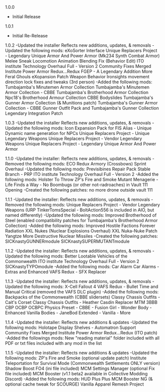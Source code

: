 1.0.0
- Initial Release

1.0.1
- Initial Re-Release

1.0.2
-Updated the installer
Reflects new additions, updates, & removals
-Updated the following mods:
eXoSorter Interface
Unique Replacers Project - Legendary Unique Armor And Power Armor (Mk234 Synth Combat Armor)
Melee Sneak Locomotion Animation Blending Fix (Behavior Edit)
ITO institute Technology Overhaul Full - Version 2
Community Fixes Merged
Institute Power Armor Redux...Redux
FGEP - A Legendary Addition
More Feral Ghouls eXopansion Patch
Weapon Behavior Ironsights movement direction lock fixes and tweaks (3rd person)
-Added the following mods:
Tumbajamba's Minutemen Armor Collection
Tumbajamba's Minutemen Armor Collection - CBBE
Tumbajamba's Brotherhood Armor Collection
Npc18's Brotherhood Armour Collection CBBE Bodyslides
Tumbajamba's Gunner Armor Collection (& Munitions patch)
Tumbajamba's Gunner Armor Collection - CBBE
Gunner Outfit Pack and Tumbajamba's Gunner Collection Legendary Integration Patch

1.0.3
-Updated the installer
Reflects new additions, updates, & removals
-Updated the following mods:
Icon Expansion Pack for FIS
Alias - Unique Dynamic name generation for NPCs
Unique Replacers Project - Unique Legendary Weapons
Unique Replacers Project - Vendor Legendary Weapons
Unique Replacers Project - Legendary Unique Armor And Power Armor

1.1.0
-Updated the installer:
Reflects new additions, updates, & removals
-Removed the following mods:
ECO Redux Armory﻿ (Crossbows)
Sprint Overhaul﻿ 
-Updated the following mods:
Previsibines Repair Pack Stable Branch - PRP
ITO institute Technology Overhaul Full - Version 2
-Added the following mods:
Holster To Throw
ZP's Fire and Smoke
Mutant Menagerie - Life Finds a Way - No Boombugs (or other not-radroaches) in Vault 111 Opening
-Created the following patches:
no more drone outside vault 111

1.1.1
-Updated the installer:
Reflects new additions, updates, & removals
-Removed the following mods:
Unique Replacers Project - Vendor Legendary Weapons (URP TinkerTomsSpecial - BoltAction556 is included in AIO, but named differently)
-Updated the following mods:
Improved Brotherhood of Steel (enabled compatibility patches for Tumbajamba's Brotherhood Armor Collection)
-Added the following mods:
﻿Improved Hostile Factions
Forever Radiation
XXL Nukes (Nuclear Explosions Overhaul)
XXL Nuka-Nuke Patch
Yangtze More Destructive Nuclear Missiles﻿
-Created the following patches:
SICKnastyGUNNERmodule
SICKnastySUPERMUTANTmodule

1.1.2
-Updated the installer:
Reflects new additions, updates, & removals
-Updated the following mods:
Better Lootable Vehicles of the Commonwealth
ITO institute Technology Overhaul Full - Version 2
SICKnastyTYPOmodule
-Added the following mods:
Car Alarm
Car Alarms - Extras and Enhanced
VAFS Redux - SFX Replacer

1.1.3
-Updated the installer:
Reflects new additions, updates, & removals
-Updated the following mods:
X-Cell Fallout 4
VAFS Redux - Bullet Time and Manual Critical (removed the VAFS DLC plugin)
-Added the following mods:
Backpacks of the Commonwealth (CBBE slidersets)
Classy Chassis Outfits - Cait's Corset
Classy Chassis Outfits - Heather Casdin Replacer
MTM 3BBB CBP OCBP OCBPC Physics Preset - CBBE - Fusion Girl - Wonder Body - Enhanced Vanilla Bodies - JaneBod Extended - Vanilla - More

1.1.4
-Updated the installer:
Reflects new additions & updates
-Updated the following mods:
Holotape Display Shelves - Automatron Support
Community Fixes Merged
Institute Power Armor Redux...Redux (ITO patch)
-Added the followings mods:
New "reading material" folder included with all PDF or txt files included with any mod in the list

1.1.5
-Updated the installer:
Reflects new additions & updates
-Updated the following mods:
ZP's Fire and Smoke (optional update patch)
Institute Teleportation for Survival Mode (Commonwealth Settlements ONLY version)
Shadow Boost FO4 (ini file included)
MCM Settings Manager (optional Fix file included)
MCM Booster (v1.1 beta2 available in Collective Modding Discord)﻿
-Added the following mods:
HUD Plus Plus
MCM Booster NG (& optional cache tweak for SCOURGE)
Vanilla Apparel Remesh Project
